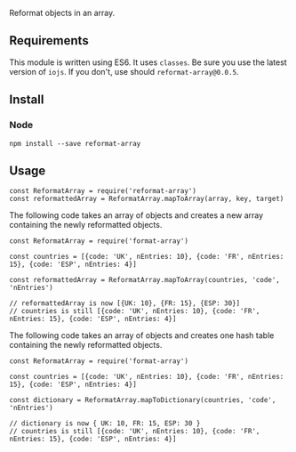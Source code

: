Reformat objects in an array.


## Requirements

This module is written using ES6. It uses `classes`. Be sure you use the latest version of `iojs`.
If you don't, use should `reformat-array@0.0.5`.


## Install

### Node
`npm install --save reformat-array`

## Usage
```
const ReformatArray = require('reformat-array')
const reformattedArray = ReformatArray.mapToArray(array, key, target)
```

The following code takes an array of objects and creates a new array containing the newly reformatted objects.
```
const ReformatArray = require('format-array')

const countries = [{code: 'UK', nEntries: 10}, {code: 'FR', nEntries: 15}, {code: 'ESP', nEntries: 4}]

const reformattedArray = ReformatArray.mapToArray(countries, 'code', 'nEntries')

// reformattedArray is now [{UK: 10}, {FR: 15}, {ESP: 30}]
// countries is still [{code: 'UK', nEntries: 10}, {code: 'FR', nEntries: 15}, {code: 'ESP', nEntries: 4}]
```

The following code takes an array of objects and creates one hash table containing the newly reformatted objects.
```
const ReformatArray = require('format-array')

const countries = [{code: 'UK', nEntries: 10}, {code: 'FR', nEntries: 15}, {code: 'ESP', nEntries: 4}]

const dictionary = ReformatArray.mapToDictionary(countries, 'code', 'nEntries')

// dictionary is now { UK: 10, FR: 15, ESP: 30 }
// countries is still [{code: 'UK', nEntries: 10}, {code: 'FR', nEntries: 15}, {code: 'ESP', nEntries: 4}]
```
